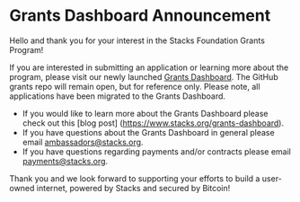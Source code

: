 # Grants Dashboard Announcement 

Hello and thank you for your interest in the Stacks Foundation Grants Program!

If you are interested in submitting an application or learning more about the program, please visit our newly launched [Grants Dashboard](https://grants.stacks.org/). The GitHub grants repo will remain open, but for reference only. Please note, all applications have been migrated to the Grants Dashboard.

- If you would like to learn more about the Grants Dashboard please check out this [blog post] (https://www.stacks.org/grants-dashboard).
- If you have questions about the Grants Dashboard in general please email [ambassadors@stacks.org](mailto:ambassadors@stacks.org).
- If you have questions regarding payments and/or contracts please email [payments@stacks.org](mailto:payments@stacks.org).

Thank you and we look forward to supporting your efforts to build a user-owned internet, powered by Stacks and secured by Bitcoin!
